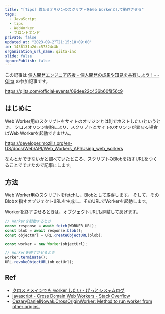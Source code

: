 ```yaml
---
title: "[Tips] 異なるオリジンのスクリプトをWeb Workerとして動作させる"
tags:
  - JavaScript
  - tips
  - WebWorker
  - フロントエンド
private: false
updated_at: "2023-09-27T21:15:18+09:00"
id: 1456131a2dcc57324c8b
organization_url_name: qiita-inc
slide: false
ignorePublish: false
---
```


この記事は [個人開発エンジニア応援 - 個人開発の成果や知見を共有しよう！- - Qiita](https://qiita.com/official-events/09dee22c436b60f856c9) の参加記事です。

https://qiita.com/official-events/09dee22c436b60f856c9

## はじめに

Web Worker用のスクリプトをサイトのオリジンとは別でホストしたいというとき、
クロスオリジン制約により、スクリプトとサイトのオリジンが異なる場合はWeb Workerを起動できません。

https://developer.mozilla.org/en-US/docs/Web/API/Web_Workers_API/Using_web_workers

なんとかできないかと調べていたところ、スクリプトのBlobを指すURLをつくることでできたので記事にします。

## 方法

Web Worker用のスクリプトをfetchし、Blobとして取得します。
そして、そのBlobを指すオブジェクトURLを生成し、そのURLでWorkerを起動します。

Workerを終了させるときは、オブジェクトURLも開放してあげます。

```javascript
// Workerを起動するとき
const response = await fetch(WORKER_URL);
const blob = await response.blob();
const objectUrl = URL.createObjectURL(blob);

const worker = new Worker(objectUrl);

// Workerを終了させるとき
worker.terminate();
URL.revokeObjectURL(objectUrl);
```

## Ref

- [クロスドメインでも worker したい - げっとシステムログ](https://www.getto.systems/entry/2021/11/04/010314)
- [javascript - Cross Domain Web Workers - Stack Overflow](https://stackoverflow.com/questions/23953543/cross-domain-web-workers)
- [CezaryDanielNowak/CrossOriginWorker: Method to run worker from other origins.](https://github.com/CezaryDanielNowak/CrossOriginWorker)
